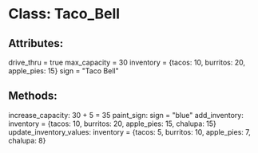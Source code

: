 # Class: Taco_Bell

## Attributes:
drive_thru = true
max_capacity = 30
inventory = {tacos: 10, burritos: 20, apple_pies: 15}
sign = "Taco Bell"

## Methods:
increase_capacity: 30 + 5 = 35
paint_sign: sign = "blue"
add_inventory: inventory = {tacos: 10, burritos: 20, apple_pies: 15, chalupa: 15}
update_inventory_values: inventory = {tacos: 5, burritos: 10, apple_pies: 7, chalupa: 8}
